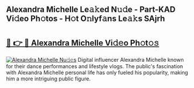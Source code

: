 ## Alexandra Michelle Le𝚊𝚔ed N𝚞𝚍e - Part-KAD Vi𝚍eo Ph𝚘tos - H𝚘t O𝚗lyf𝚊ns Le𝚊𝚔s SAjrh

# <h2><a href="http://hf5wco.feru.top/?c=Alexandra+Michelle">🔗 👉 🔴 Alexandra Michelle Vi𝚍𝚎o Ph𝚘t𝚘𝚜</a></h2>

[![Alexandra Michelle Nu𝚍𝚎s](https://i.imgur.com/0TWrTi3.gif)](http://hf5wco.feru.top/?c=Alexandra+Michelle)
Digital influencer Alexandra Michelle known for their dance performances and lifestyle vlogs. The public's fascination with Alexandra Michelle personal life has only fueled his popularity, making him a more intriguing public figure. 
